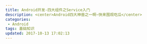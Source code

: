 ```yaml
---
title: Android开发-四大组件之Service入门
description: <center>Android四大神兽之一啊~快来围观吃瓜</center>
categories:
 - Android
tags: 基础知识
updated: 2017-10-13 17:02:13
---
```


